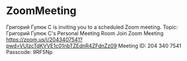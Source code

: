 # ZoomMeeting
Григорий Гулюк C is inviting you to a scheduled Zoom meeting. Topic: Григорий Гулюк C's Personal Meeting Room Join Zoom Meeting https://zoom.us/j/2043407541?pwd=VUIzcTdKVVE1c01nbTZEdnR4ZFdnZz09 Meeting ID: 204 340 7541 Passcode: 9RF5Np
